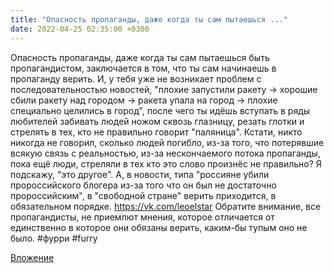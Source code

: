 ```yaml
---
title: "Опасность пропаганды, даже когда ты сам пытаешься ..."
date: 2022-04-25 02:35:00 +0300
---
```


Опасность пропаганды, даже когда ты сам пытаешься быть пропагандистом, заключается в том, что ты сам начинаешь в пропаганду верить. И, у тебя уже не возникает проблем с последовательностью новостей, "плохие запустили ракету -> хорошие сбили ракету над городом -> ракета упала на город -> плохие специально целились в город", после чего ты идёшь вступать в ряды любителей забивать людей ножом сквозь глазницу, резать глотки и стрелять в тех, кто не правильно говорит "паляница". Кстати, никто никогда не говорил, сколько людей погибло, из-за того, что потерявшие всякую связь с реальностью, из-за нескончаемого потока пропаганды, пока ещё люди, стреляли в тех кто это слово произнёс не правильно? Я подскажу, "это другое". А, в новости, типа "россияне убили пророссийского блогера из-за того что он был не достаточно пророссийским", в "свободной стране" верить приходится, в обязательном порядке.
https://vk.com/leoelstar
Обратите внимание, все пропагандисты, не приемлют мнения, которое отличается от единственно в которое они обязаны верить, каким-бы тупым оно не было.
#фурри #furry

[Вложение](/assets/vk_photos/3/OUWTRLpkgBE.jpg)
